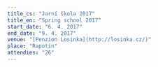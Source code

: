 ```yaml
---
title_cs: "Jarní škola 2017"
title_en: "Spring school 2017"
start_date: "6. 4. 2017"
end_date: "9. 4. 2017"
venue: "[Penzion Losinka](http://losinka.cz/)"
place: "Rapotín"
attendies: "26"
---
```

